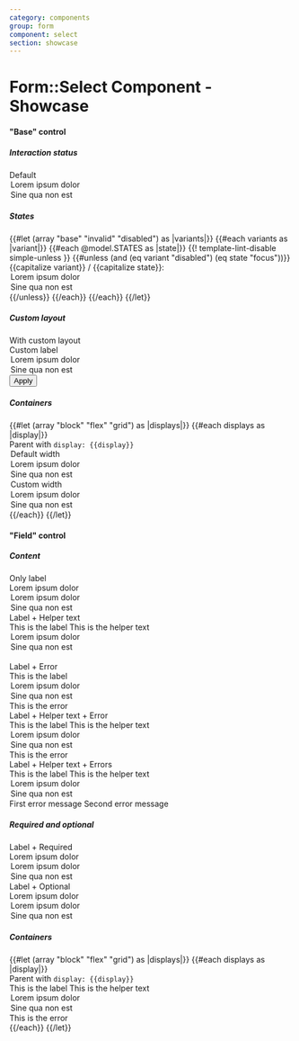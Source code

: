 ```yaml
---
category: components
group: form
component: select
section: showcase
---
```


<h1>Form::Select Component - Showcase</h1>

<section data-test-percy data-section="showcase">
  

  <h4 class="dummy-h4">"Base" control</h4>
  <h5 class="dummy-h6">Interaction status</h5>
  <div class="dummy-form-select-base-sample">
    <div>
      <span class="dummy-text-small">Default</span>
      <br />
      <Hds::Form::Select::Base as |C|>
        <C.Options>
          <option>Lorem ipsum dolor</option>
          <option>Sine qua non est</option>
        </C.Options>
      </Hds::Form::Select::Base>
    </div>
  </div>
  <h5 class="dummy-h6">States</h5>
  <div class="dummy-form-select-grid-sample">
    {{#let (array "base" "invalid" "disabled") as |variants|}}
      {{#each variants as |variant|}}
        {{#each @model.STATES as |state|}}
          {{! template-lint-disable simple-unless }}
          {{#unless (and (eq variant "disabled") (eq state "focus"))}}
            <div>
              <span class="dummy-text-small">{{capitalize variant}} / {{capitalize state}}:</span>
              <br />
              <div class="dummy-form-select-sublist" mock-state-value={{state}} mock-state-selector="select">
                <Hds::Form::Select::Field
                  disabled={{if (eq variant "disabled") "disabled"}}
                  @isInvalid={{if (eq variant "invalid") true}}
                  as |F|
                >
                  <F.Options>
                    <option>Lorem ipsum dolor</option>
                    <option>Sine qua non est</option>
                  </F.Options>
                </Hds::Form::Select::Field>
              </div>
            </div>
          {{/unless}}
        {{/each}}
      {{/each}}
    {{/let}}
  </div>
  <h5 class="dummy-h6">Custom layout</h5>
  <div class="dummy-form-select-base-sample">
    <div>
      <span class="dummy-text-small">With custom layout</span>
      <br />
      <div class="dummy-form-select-custom-layout">
        <label for="my-custom-select-example">Custom label</label>
        <Hds::Form::Select::Base id="my-custom-select-example" as |C|>
          <C.Options>
            <option>Lorem ipsum dolor</option>
            <option>Sine qua non est</option>
          </C.Options>
        </Hds::Form::Select::Base>
        <button type="button">Apply</button>
      </div>
    </div>
  </div>
  <h5 class="dummy-h5">Containers</h5>
  <div class="dummy-form-select-containers">
    {{#let (array "block" "flex" "grid") as |displays|}}
      {{#each displays as |display|}}
        <div>
          <span class="dummy-text-small">Parent with <code class="dummy-code">display: {{display}}</code></span>
          <br />
          <div class="dummy-form-select-sublist">
            <div class="dummy-form-select-containers__{{display}}">
              <Hds::Form::Select::Base as |C|>
                <C.Options>
                  <option>Default width</option>
                  <option>Lorem ipsum dolor</option>
                  <option>Sine qua non est</option>
                </C.Options>
              </Hds::Form::Select::Base>
            </div>
            <div class="dummy-form-select-containers__{{display}}">
              <Hds::Form::Select::Base @width="248px" as |C|>
                <C.Options>
                  <option>Custom width</option>
                  <option>Lorem ipsum dolor</option>
                  <option>Sine qua non est</option>
                </C.Options>
              </Hds::Form::Select::Base>
            </div>
          </div>
        </div>
      {{/each}}
    {{/let}}
  </div>

  <h4 class="dummy-h4">"Field" control</h4>
  <h5 class="dummy-h5">Content</h5>
  <div class="dummy-form-select-grid-sample">
    <div>
      <span class="dummy-text-small">Only label</span>
      <br />
      <Hds::Form::Select::Field as |F|>
        <F.Label>Lorem ipsum dolor</F.Label>
        <F.Options>
          <option>Lorem ipsum dolor</option>
          <option>Sine qua non est</option>
        </F.Options>
      </Hds::Form::Select::Field>
    </div>
    <div>
      <span class="dummy-text-small">Label + Helper text</span>
      <br />
      <Hds::Form::Select::Field as |F|>
        <F.Label>This is the label</F.Label>
        <F.HelperText>This is the helper text</F.HelperText>
        <F.Options>
          <option>Lorem ipsum dolor</option>
          <option>Sine qua non est</option>
        </F.Options>
      </Hds::Form::Select::Field>
    </div>
  </div>
  <br />
  <div class="dummy-form-select-grid-sample">
    <div>
      <span class="dummy-text-small">Label + Error</span>
      <br />
      <Hds::Form::Select::Field @isInvalid={{true}} as |F|>
        <F.Label>This is the label</F.Label>
        <F.Options>
          <option>Lorem ipsum dolor</option>
          <option>Sine qua non est</option>
        </F.Options>
        <F.Error>This is the error</F.Error>
      </Hds::Form::Select::Field>
    </div>
    <div>
      <span class="dummy-text-small">Label + Helper text + Error</span>
      <br />
      <Hds::Form::Select::Field @isInvalid={{true}} as |F|>
        <F.Label>This is the label</F.Label>
        <F.HelperText>This is the helper text</F.HelperText>
        <F.Options>
          <option>Lorem ipsum dolor</option>
          <option>Sine qua non est</option>
        </F.Options>
        <F.Error>This is the error</F.Error>
      </Hds::Form::Select::Field>
    </div>
    <div>
      <span class="dummy-text-small">Label + Helper text + Errors</span>
      <br />
      <Hds::Form::Select::Field @isInvalid={{true}} as |F|>
        <F.Label>This is the label</F.Label>
        <F.HelperText>This is the helper text</F.HelperText>
        <F.Options>
          <option>Lorem ipsum dolor</option>
          <option>Sine qua non est</option>
        </F.Options>
        <F.Error as |E|>
          <E.Message>First error message</E.Message>
          <E.Message>Second error message</E.Message>
        </F.Error>
      </Hds::Form::Select::Field>
    </div>
  </div>
  <h5 class="dummy-h5">Required and optional</h5>
  <div class="dummy-form-select-grid-sample">
    <div>
      <span class="dummy-text-small">Label + Required</span>
      <br />
      <Hds::Form::Select::Field @isRequired={{true}} as |F|>
        <F.Label>Lorem ipsum dolor</F.Label>
        <F.Options>
          <option>Lorem ipsum dolor</option>
          <option>Sine qua non est</option>
        </F.Options>
      </Hds::Form::Select::Field>
    </div>
    <div>
      <span class="dummy-text-small">Label + Optional</span>
      <br />
      <Hds::Form::Select::Field @isOptional={{true}} as |F|>
        <F.Label>Lorem ipsum dolor</F.Label>
        <F.Options>
          <option>Lorem ipsum dolor</option>
          <option>Sine qua non est</option>
        </F.Options>
      </Hds::Form::Select::Field>
    </div>
  </div>
  <h5 class="dummy-h5">Containers</h5>
  <div class="dummy-form-select-containers">
    {{#let (array "block" "flex" "grid") as |displays|}}
      {{#each displays as |display|}}
        <div>
          <span class="dummy-text-small">Parent with <code class="dummy-code">display: {{display}}</code></span>
          <br />
          <div class="dummy-form-select-containers__{{display}}">
            <Hds::Form::Select::Field @isInvalid={{true}} as |F|>
              <F.Label>This is the label</F.Label>
              <F.HelperText>This is the helper text</F.HelperText>
              <F.Options>
                <option>Lorem ipsum dolor</option>
                <option>Sine qua non est</option>
              </F.Options>
              <F.Error>This is the error</F.Error>
            </Hds::Form::Select::Field>
          </div>
        </div>
      {{/each}}
    {{/let}}
  </div>

</section>
